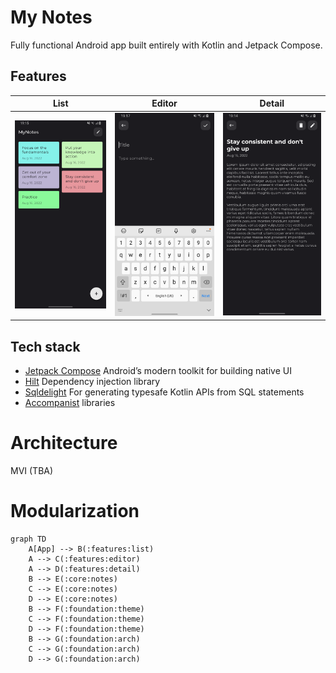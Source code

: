 My Notes
==================

Fully functional Android app built entirely with Kotlin and Jetpack Compose.

## Features

| List | Editor | Detail |
| ----------- | ----------- | ----------- |
| ![Screenshot - List Screen](docs/images/screenshot-list.png "Screenshot - List Screen") | ![Screenshot - Editor Screen](docs/images/screenshot-editor.png "Screenshot - Editor Screen") | ![Screenshot - Detail Screen](docs/images/screenshot-detail.png "Screenshot - Detail Screen") |

## Tech stack
* [Jetpack Compose](https://developer.android.com/jetpack/compose) Android’s modern toolkit for building native UI
* [Hilt](https://developer.android.com/training/dependency-injection/hilt-android) Dependency injection library
* [Sqldelight](https://cashapp.github.io/sqldelight/) For generating typesafe Kotlin APIs from SQL statements
* [Accompanist](https://google.github.io/accompanist/) libraries

# Architecture
MVI (TBA)

# Modularization
```mermaid
graph TD
    A[App] --> B(:features:list)
    A --> C(:features:editor)
    A --> D(:features:detail)
    B --> E(:core:notes)
    C --> E(:core:notes)
    D --> E(:core:notes)
    B --> F(:foundation:theme)
    C --> F(:foundation:theme)
    D --> F(:foundation:theme)
    B --> G(:foundation:arch)
    C --> G(:foundation:arch)
    D --> G(:foundation:arch)
```